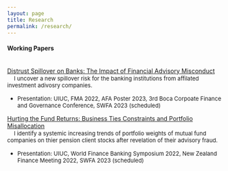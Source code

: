 ```yaml
---
layout: page
title: Research
permalink: /research/
---
```


#### **Working Papers** <br>
\
[Distrust Spillover on Banks: The Impact of Financial Advisory Misconduct](/publications/Distrust_Spillover_on_Banks_J.pdf)<br> 
  &nbsp;&nbsp;&nbsp; <font size="2"> I uncover a new spillover risk for the banking institutions from affilated investment adivosry companies.</font> 
  * <font size="2"> Presentation: UIUC, FMA 2022, AFA Poster 2023, 3rd Boca Corpoate Finance and Governance Conference, SWFA 2023 (scheduled)</font>



[Hurting the Fund Returns: Business Ties Constraints and Portfolio Misallocation]()<br> 
  &nbsp;&nbsp;&nbsp; <font size="2"> I identify a systemic increasing trends of portfolio weights of mutual fund companies on thier pension client stocks after revelation of their advisory fraud.</font> 
  * <font size="2"> Presentation: UIUC, World Finance Banking Symposium 2022, New Zealand Finance Meeting 2022, SWFA 2023 (scheduled)</font>

